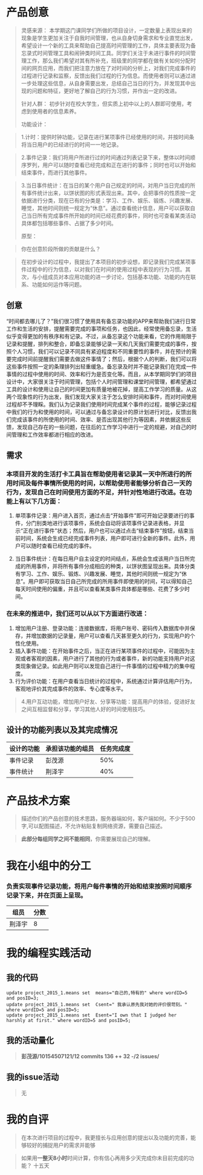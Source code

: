 # 产品创意
>
>灵感来源：
本学期这门课同学们所做的项目设计，一定数量上表现出来的现象是学生更加关注于自我时间管理，也从自身切身需求和专业直觉出发，希望设计一个新的工具来帮助自己提高时间管理的工作，具体主要表现为备忘录式时间管理工具和闹钟类时间工具。同学们关注于未进行事件的时间管理工作，那么我们希望对其有所补充，班级里的同学都在做有关如何分配时间的网页应用，而我们把注意力放在了对时间的分析上，对我们完成事件的过程进行记录和监察，反馈出我们过程的行为信息。而使用者则可以通过进一步处理这些信息，从自身需要出发，总结自己当日的行为，并发现其中出现的问题和特征，更好地了解自己的行为习惯，并作出一定的改进。
>
>针对人群：
初步针对在校大学生，但实质上初中以上的人群即可使用，考虑到使用者的信息素养。
>
>功能设计：

> 1.计时：提供时钟功能，记录在进行某项事件已经使用的时间，并按时间条将当日用户的已经进行的时间一一地记录。

> 2.事件记录：我们将用户所进行过的时间通过列表记录下来，整体以时间顺序罗列，用户可以随时查看已经完成和正在进行的事件；同时也可以开始和结束事件，而进行其他事件。

> 3.当日事件统计：在当日的某个用户自己规定的时间，对用户当日完成的所有事件统计出来，以饼状图的形式表现出来。其中，会把事件的性质按一定依据进行分类，现在已有的分类是：学习、工作、娱乐、锻炼、兴趣发展、睡觉，其他时间则统一规定为“休息”。通过查看统计信息，用户可以获取自己当日所有完成事件所开始的时间已经花费的事件，同时也可查看某类活动具体都包括哪些事件、占据了多少时间。
>
>原型：

>你在创意阶段所做的贡献是什么？

>在初步设计的过程中，我提出了本项目的初步设想，即记录我们完成某项事件过程中的行为信息，以对我们在时间的使用过程中表现的行为习惯。其次，与小组成员对本应用功能的进一步讨论，包括基本功能、功能的内在联系、功能如何运作等问题。


## 创意
“时间都去哪儿了？”我们很习惯了使用具有备忘录功能的APP来帮助我们进行日常工作和生活的安排，提醒需要完成的事项和任务，也因此，经常使用备忘录，生活似乎变得更加的有秩序和有记录。不过，从备忘录这个功能来看，它的作用局限于记录和提醒，排列和整合，即备忘录能够记录一天和几天我们需要完成的事件，按照个人习惯，我们可以记录不同具有紧迫程度和不同重要性的事件，并在预计的需要完成时间前提醒我们需要去做这件事情了；然后，根据个人的判断，我们可以将这些事件按照一定的条理排列出轻重缓急。备忘录及时并不能记录我们在完成一件事情的过程中使用的时间、效率和行为是否变化等。而且，从本学期同学们的项目设计中，大家很关注于时间管理，包括个人时间管理和课堂时间管理，都希望通过工具的设计和使用让自己的时间更加有质量地被花掉，提高工作学习的质量。从这两个现象性的行为出发，我们发现大家关注于怎么安排时间和事件，而对时间使用过程却不予理睬。我们认为记录我们使用时间完成某个事件的过程，能够记录过程中我们的行为和使用的时间，可以通过与备忘录设计的原计划进行对比，反馈出我们完成该事件的所使用的时间、效率、是否出现其他行为等因素，并依据这些反馈，发现自己存在的一些问题，在往后的工作学习中进行一定的规避，对自己的时间管理和工作效率都进行相应的改进。  

## 需求
### 本项目开发的生活打卡工具旨在帮助使用者记录其一天中所进行的所用时间及每件事情所使用的时间，以帮助使用者能够分析自己一天的行为，发现自己在时间使用方面的不足，并针对性地进行改进。在功能上有以下几方面：
1. 单项事件记录：用户进入首页，通过点击“开始事件”即可开始记录要进行的事件，分门别类地进行该项事件，系统会自动将该项事件记录进表格，并显示“正在进行事件”状态；然后，用户也可以通过点击“结束事件”按钮，结束当前时间，系统会生成已经完成事件列表，用户即可进行全新的事件。此外，用户可以随时查看已经完成的事件。

2. 当日事件统计：在每日用户自主设定的时间结点，系统会生成该用户当日所完成的所用事件，并将所有事件分成相应的种类，以饼状图呈现出来。具体分类有学习、工作、娱乐、锻炼、兴趣发展、睡觉，其他时间则统一规定为“休息”。用户即可获取当日自己所完成的所用事件即使用的时间，可以得知自己每天时间使用的偏重，并且可以查看某类事件具体都是哪些、花费了多少时间。

### 在未来的推进中，我们还可以从以下方面进行改进：
1. 增加用户注册、登录功能：连接数据库，将用户账号、密码传入数据库中并保存，并增加数据的记录量，用户可以查看几天甚至更久的行为，实现用户的个性化使用。
2. 插入事件功能：在开始事件之后，当正在进行某项事件的过程中，可能因为主观或者客观的因素，用户进行了其他的行为或者事件，新的功能支持用户对这类现象做记录。如此用户则可以发现自己进行一件事情的过程中精力的集中程度。
3. 行为评价功能：在用户查看当日统计的过程中，系统通过计算评估用户行为，客观地评价其完成事件的效率、专心度等水平。
>4.用户互动功能，增加用户好友、分享等功能：提高用户的体验，促进好友之间互相监督和分享，学习其他人好的时间使用技巧。
## 设计的功能列表以及其完成情况

 设计的功能|承担该功能的组员|任务完成度
 --|--|--
  事件记录|彭茂源|50%
  事件统计|荆泽宇|40%

# 产品技术方案
> 描述你们的产品创意的技术思路，服务器端如何，客户端如何。不少于500字,可以配图描述，不允许粘贴复制网络资源，需要自己描述。

> **此部分每组同学之间不能相同**，你需要展现自己的理解。  

# 我在小组中的分工
### 负责实现事件记录功能，将用户每件事情的开始和结束按照时间顺序记录下来，并在页面上呈现。
  组员|分数
 --|--
  荆泽宇|8
  

# 我的编程实践活动
## 我的代码
  
```mysql
update project_2015_1.means set  means="自己的,特有的" where wordID=5 and posID=3;
update project_2015_1.means set  Csent=" 我承认原先我对她的评价很苛刻。"  where wordID=5 and posID=5;
update project_2015_1.means set  Esent="I own that I judged her harshly at first." where wordID=5 and posID=5;

```
  
## 我的活动量化

>  **彭茂源/10154507121/12 commits  136 ++  32 -/2 issues/**  

## 我的issue活动
>无


# 我的自评
> 在本次进行项目的过程中，我更擅长与应用创意的提出以及功能的完善，能够较好的捕捉用户的需求并能够

> 如果用**一整天8小时**时间计算，你有信心再用多少天完成你未目前完成的功能？
>十五天
